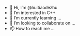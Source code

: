- 👋 Hi, I’m @huitiaodezhu
- 👀 I’m interested in C++
- 🌱 I’m currently learning ...
- 💞️ I’m looking to collaborate on ...
- 📫 How to reach me ...

<!---
huitiaodezhu/huitiaodezhu is a ✨ special ✨ repository because its `README.md` (this file) appears on your GitHub profile.
You can click the Preview link to take a look at your changes.
--->
